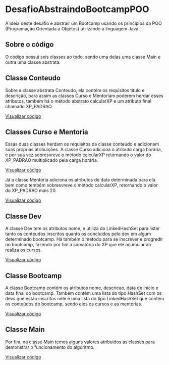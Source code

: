# DesafioAbstraindoBootcampPOO
A idéia deste desafio é abstrair um Bootcamp usando os princípios da POO (Programação Orientada a Objetos) utilizando a linguagem Java.

## Sobre o código

O código possui seis classes ao todo, sendo uma delas uma classe Main e outra uma classe abstrata.

## Classe Conteudo

Sobre a classe abstrata Conteudo, ela contém os requisitos titulo e descrição, para assim as classes Curso e Mentoriam poderem herdar esses atributos, também há o método abstrato calcularXP e um atributo final chamado XP_PADRAO.

[Visualizar código](https://github.com/Diogo-Javax888/DesafioAbstraindoBootcampPOO/blob/main/src/main/java/org/example/Conteudo.java)

## Classes Curso e Mentoria

Essas duas classes herdam os requisitos da classe conteúdo e adicionam suas próprias atribuições. A classe Curso adiciona o atributo carga horária, e por sua vez sobresvreve o método calcularXP retornando o valor do XP_PADRAO multiplicado pela carga horária.

[Visualizar código](https://github.com/Diogo-Javax888/DesafioAbstraindoBootcampPOO/blob/main/src/main/java/org/example/Curso.java)

Já a classe Mentoria adiciona os atributos de data determinada para ela bem como tembém sobresvreve o método calcularXP, retornando o valor do XP_PADRAO mais 20.

[Visualizar código](https://github.com/Diogo-Javax888/DesafioAbstraindoBootcampPOO/blob/main/src/main/java/org/example/Mentoria.java)

## Classe Dev

A classe Dev tem os atributos nome, e utiliza do LinkedHashSet para listar tanto os conteudos inscritos quanto os concluidos pelo dev em algum determinado bootcamp. Há também o método para se inscrever e progredir no bootcamp, fazendo por fim a somatória do XP que ele acumular ao realiza os cursos.

[Visualizar código](https://github.com/Diogo-Javax888/DesafioAbstraindoBootcampPOO/blob/main/src/main/java/org/example/Bootcamp.java)

## Classe Bootcamp

A classe Bootcamp contém os atributos nome, descricao, data de início e data final do bootcamp. Também contém uma lista do tipo HashSet com os devs que estão inscritos nele e uma lista do tipo LinkedHashSet que contém os conteúdos do bootcamp, sendo eles os cursos e as mentorias.

[Visualizar código](https://github.com/Diogo-Javax888/DesafioAbstraindoBootcampPOO/blob/main/src/main/java/org/example/Bootcamp.java)

## Classe Main

Por fim, na classe Main temos alguns valores atribuidos as classes para demonstrar o funcionamento do algoritmo.

[Visualizar código](https://github.com/Diogo-Javax888/DesafioAbstraindoBootcampPOO/blob/main/src/main/java/org/example/Main.java)
